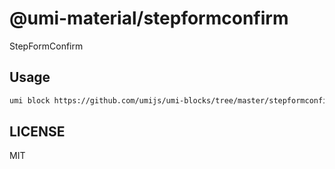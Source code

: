 # @umi-material/stepformconfirm

StepFormConfirm

## Usage

```sh
umi block https://github.com/umijs/umi-blocks/tree/master/stepformconfirm
```

## LICENSE

MIT
